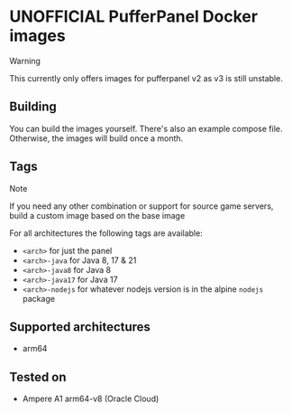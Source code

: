 # UNOFFICIAL PufferPanel Docker images

> [!WARNING]  
> This currently only offers images for pufferpanel v2 as v3 is still unstable.

## Building

You can build the images yourself. There's also an example compose file.  
Otherwise, the images will build once a month.

## Tags

> [!NOTE]  
> If you need any other combination or support for source game servers, build a custom image based on the base image

For all architectures the following tags are available:
- `<arch>` for just the panel
- `<arch>-java` for Java 8, 17 & 21
- `<arch>-java8` for Java 8
- `<arch>-java17` for Java 17
- `<arch>-nodejs` for whatever nodejs version is in the alpine `nodejs` package

## Supported architectures
- arm64

## Tested on
- Ampere A1 arm64-v8 (Oracle Cloud)
